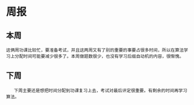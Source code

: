 # 周报 
## 本周
	这俩周功课比较忙，要准备考试，并且这两周又有了别的重要的事要占很多时间，所以在算法学习上分配时间可能要减少很多了。本周做题数很少，也没有学习后缀自动机的内容，很惭愧。
## 下周
       下周主要还是想把时间分配到功课复习上去，考试对最后评定很重要。有剩余的时间再学习算法。
        
       

